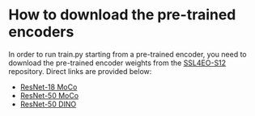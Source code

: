 # How to download the pre-trained encoders
In order to run train.py starting from a pre-trained encoder, you need to download the pre-trained encoder weights from the [SSL4EO-S12](https://github.com/zhu-xlab/SSL4EO-S12) repository. Direct links are provided below:

- [ResNet-18 MoCo](https://drive.google.com/file/d/1iWLm7ljQ6tKZiVp47pJUPDe3Un0BUd9o/view?usp=sharing)
- [ResNet-50 MoCo](https://drive.google.com/file/d/1OrtPfG2wkO05bimstQ_T9Dza8z3zp8i-/view?usp=sharing)
- [ResNet-50 DINO](https://drive.google.com/file/d/1iSHHp_cudPjZlshqWXVZj5TK74P32a2q/view?usp=sharing)